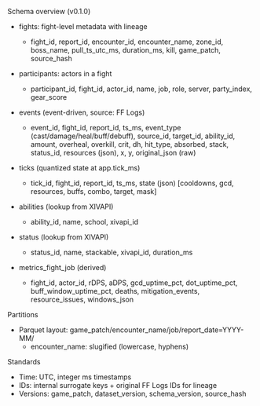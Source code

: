 Schema overview (v0.1.0)

- fights: fight-level metadata with lineage
  - fight_id, report_id, encounter_id, encounter_name, zone_id, boss_name, pull_ts_utc_ms,
    duration_ms, kill, game_patch, source_hash

- participants: actors in a fight
  - participant_id, fight_id, actor_id, name, job, role, server, party_index, gear_score

- events (event-driven, source: FF Logs)
  - event_id, fight_id, report_id, ts_ms, event_type (cast/damage/heal/buff/debuff),
    source_id, target_id, ability_id, amount, overheal, overkill, crit, dh, hit_type,
    absorbed, stack, status_id, resources (json), x, y, original_json (raw)

- ticks (quantized state at app.tick_ms)
  - tick_id, fight_id, report_id, ts_ms, state (json) [cooldowns, gcd, resources, buffs, combo, target, mask]

- abilities (lookup from XIVAPI)
  - ability_id, name, school, xivapi_id

- status (lookup from XIVAPI)
  - status_id, name, stackable, xivapi_id, duration_ms

- metrics_fight_job (derived)
  - fight_id, actor_id, rDPS, aDPS, gcd_uptime_pct, dot_uptime_pct, buff_window_uptime_pct,
    deaths, mitigation_events, resource_issues, windows_json

Partitions
- Parquet layout: game_patch/encounter_name/job/report_date=YYYY-MM/
  - encounter_name: slugified (lowercase, hyphens)

Standards
- Time: UTC, integer ms timestamps
- IDs: internal surrogate keys + original FF Logs IDs for lineage
- Versions: game_patch, dataset_version, schema_version, source_hash

